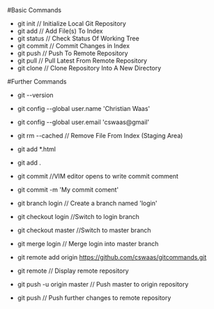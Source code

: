 #Basic Commands

- git init // Initialize Local Git Repository
- git add <file> // Add File(s) To Index
- git status // Check Status Of Working Tree
- git commit // Commit Changes in Index
- git push // Push To Remote Repository
- git pull // Pull Latest From Remote Repository
- git clone // Clone Repository Into A New Directory

#Further Commands

- git --version
- git config --global user.name 'Christian Waas'
- git config --global user.email 'cswaas@gmail'

- git rm --cached <file> // Remove File From Index (Staging Area)
- git add \*.html
- git add .
- git commit //VIM editor opens to write commit comment
- git commit -m 'My commit coment'

- git branch login // Create a branch named 'login'
- git checkout login //Switch to login branch
- git checkout master //Switch to master branch
- git merge login // Merge login into master branch
- git remote add origin https://github.com/cswaas/gitcommands.git
- git remote // Display remote repository
- git push -u origin master // Push master to origin repository
- git push // Push further changes to remote repository
